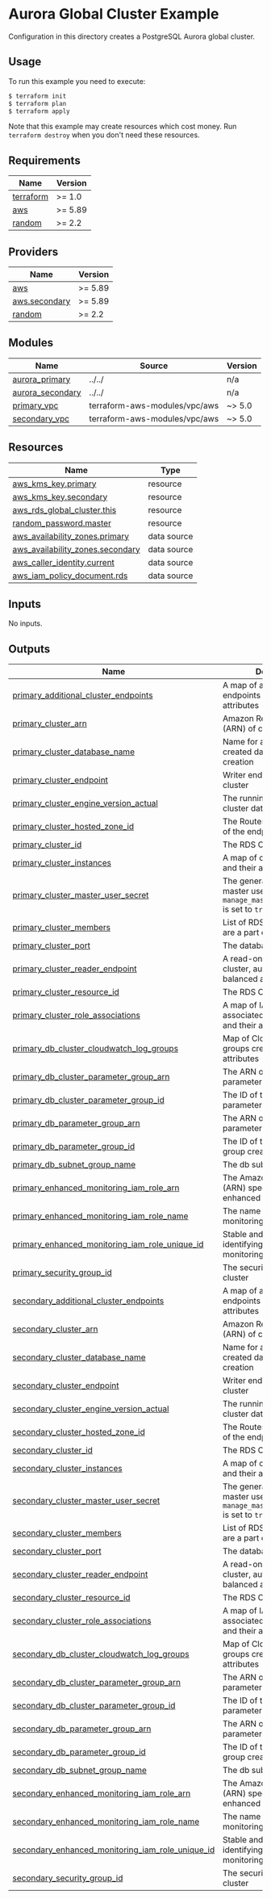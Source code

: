 # Aurora Global Cluster Example

Configuration in this directory creates a PostgreSQL Aurora global cluster.

## Usage

To run this example you need to execute:

```bash
$ terraform init
$ terraform plan
$ terraform apply
```

Note that this example may create resources which cost money. Run `terraform destroy` when you don't need these resources.

<!-- BEGIN_TF_DOCS -->
## Requirements

| Name | Version |
|------|---------|
| <a name="requirement_terraform"></a> [terraform](#requirement\_terraform) | >= 1.0 |
| <a name="requirement_aws"></a> [aws](#requirement\_aws) | >= 5.89 |
| <a name="requirement_random"></a> [random](#requirement\_random) | >= 2.2 |

## Providers

| Name | Version |
|------|---------|
| <a name="provider_aws"></a> [aws](#provider\_aws) | >= 5.89 |
| <a name="provider_aws.secondary"></a> [aws.secondary](#provider\_aws.secondary) | >= 5.89 |
| <a name="provider_random"></a> [random](#provider\_random) | >= 2.2 |

## Modules

| Name | Source | Version |
|------|--------|---------|
| <a name="module_aurora_primary"></a> [aurora\_primary](#module\_aurora\_primary) | ../../ | n/a |
| <a name="module_aurora_secondary"></a> [aurora\_secondary](#module\_aurora\_secondary) | ../../ | n/a |
| <a name="module_primary_vpc"></a> [primary\_vpc](#module\_primary\_vpc) | terraform-aws-modules/vpc/aws | ~> 5.0 |
| <a name="module_secondary_vpc"></a> [secondary\_vpc](#module\_secondary\_vpc) | terraform-aws-modules/vpc/aws | ~> 5.0 |

## Resources

| Name | Type |
|------|------|
| [aws_kms_key.primary](https://registry.terraform.io/providers/hashicorp/aws/latest/docs/resources/kms_key) | resource |
| [aws_kms_key.secondary](https://registry.terraform.io/providers/hashicorp/aws/latest/docs/resources/kms_key) | resource |
| [aws_rds_global_cluster.this](https://registry.terraform.io/providers/hashicorp/aws/latest/docs/resources/rds_global_cluster) | resource |
| [random_password.master](https://registry.terraform.io/providers/hashicorp/random/latest/docs/resources/password) | resource |
| [aws_availability_zones.primary](https://registry.terraform.io/providers/hashicorp/aws/latest/docs/data-sources/availability_zones) | data source |
| [aws_availability_zones.secondary](https://registry.terraform.io/providers/hashicorp/aws/latest/docs/data-sources/availability_zones) | data source |
| [aws_caller_identity.current](https://registry.terraform.io/providers/hashicorp/aws/latest/docs/data-sources/caller_identity) | data source |
| [aws_iam_policy_document.rds](https://registry.terraform.io/providers/hashicorp/aws/latest/docs/data-sources/iam_policy_document) | data source |

## Inputs

No inputs.

## Outputs

| Name | Description |
|------|-------------|
| <a name="output_primary_additional_cluster_endpoints"></a> [primary\_additional\_cluster\_endpoints](#output\_primary\_additional\_cluster\_endpoints) | A map of additional cluster endpoints and their attributes |
| <a name="output_primary_cluster_arn"></a> [primary\_cluster\_arn](#output\_primary\_cluster\_arn) | Amazon Resource Name (ARN) of cluster |
| <a name="output_primary_cluster_database_name"></a> [primary\_cluster\_database\_name](#output\_primary\_cluster\_database\_name) | Name for an automatically created database on cluster creation |
| <a name="output_primary_cluster_endpoint"></a> [primary\_cluster\_endpoint](#output\_primary\_cluster\_endpoint) | Writer endpoint for the cluster |
| <a name="output_primary_cluster_engine_version_actual"></a> [primary\_cluster\_engine\_version\_actual](#output\_primary\_cluster\_engine\_version\_actual) | The running version of the cluster database |
| <a name="output_primary_cluster_hosted_zone_id"></a> [primary\_cluster\_hosted\_zone\_id](#output\_primary\_cluster\_hosted\_zone\_id) | The Route53 Hosted Zone ID of the endpoint |
| <a name="output_primary_cluster_id"></a> [primary\_cluster\_id](#output\_primary\_cluster\_id) | The RDS Cluster Identifier |
| <a name="output_primary_cluster_instances"></a> [primary\_cluster\_instances](#output\_primary\_cluster\_instances) | A map of cluster instances and their attributes |
| <a name="output_primary_cluster_master_user_secret"></a> [primary\_cluster\_master\_user\_secret](#output\_primary\_cluster\_master\_user\_secret) | The generated database master user secret when `manage_master_user_password` is set to `true` |
| <a name="output_primary_cluster_members"></a> [primary\_cluster\_members](#output\_primary\_cluster\_members) | List of RDS Instances that are a part of this cluster |
| <a name="output_primary_cluster_port"></a> [primary\_cluster\_port](#output\_primary\_cluster\_port) | The database port |
| <a name="output_primary_cluster_reader_endpoint"></a> [primary\_cluster\_reader\_endpoint](#output\_primary\_cluster\_reader\_endpoint) | A read-only endpoint for the cluster, automatically load-balanced across replicas |
| <a name="output_primary_cluster_resource_id"></a> [primary\_cluster\_resource\_id](#output\_primary\_cluster\_resource\_id) | The RDS Cluster Resource ID |
| <a name="output_primary_cluster_role_associations"></a> [primary\_cluster\_role\_associations](#output\_primary\_cluster\_role\_associations) | A map of IAM roles associated with the cluster and their attributes |
| <a name="output_primary_db_cluster_cloudwatch_log_groups"></a> [primary\_db\_cluster\_cloudwatch\_log\_groups](#output\_primary\_db\_cluster\_cloudwatch\_log\_groups) | Map of CloudWatch log groups created and their attributes |
| <a name="output_primary_db_cluster_parameter_group_arn"></a> [primary\_db\_cluster\_parameter\_group\_arn](#output\_primary\_db\_cluster\_parameter\_group\_arn) | The ARN of the DB cluster parameter group created |
| <a name="output_primary_db_cluster_parameter_group_id"></a> [primary\_db\_cluster\_parameter\_group\_id](#output\_primary\_db\_cluster\_parameter\_group\_id) | The ID of the DB cluster parameter group created |
| <a name="output_primary_db_parameter_group_arn"></a> [primary\_db\_parameter\_group\_arn](#output\_primary\_db\_parameter\_group\_arn) | The ARN of the DB parameter group created |
| <a name="output_primary_db_parameter_group_id"></a> [primary\_db\_parameter\_group\_id](#output\_primary\_db\_parameter\_group\_id) | The ID of the DB parameter group created |
| <a name="output_primary_db_subnet_group_name"></a> [primary\_db\_subnet\_group\_name](#output\_primary\_db\_subnet\_group\_name) | The db subnet group name |
| <a name="output_primary_enhanced_monitoring_iam_role_arn"></a> [primary\_enhanced\_monitoring\_iam\_role\_arn](#output\_primary\_enhanced\_monitoring\_iam\_role\_arn) | The Amazon Resource Name (ARN) specifying the enhanced monitoring role |
| <a name="output_primary_enhanced_monitoring_iam_role_name"></a> [primary\_enhanced\_monitoring\_iam\_role\_name](#output\_primary\_enhanced\_monitoring\_iam\_role\_name) | The name of the enhanced monitoring role |
| <a name="output_primary_enhanced_monitoring_iam_role_unique_id"></a> [primary\_enhanced\_monitoring\_iam\_role\_unique\_id](#output\_primary\_enhanced\_monitoring\_iam\_role\_unique\_id) | Stable and unique string identifying the enhanced monitoring role |
| <a name="output_primary_security_group_id"></a> [primary\_security\_group\_id](#output\_primary\_security\_group\_id) | The security group ID of the cluster |
| <a name="output_secondary_additional_cluster_endpoints"></a> [secondary\_additional\_cluster\_endpoints](#output\_secondary\_additional\_cluster\_endpoints) | A map of additional cluster endpoints and their attributes |
| <a name="output_secondary_cluster_arn"></a> [secondary\_cluster\_arn](#output\_secondary\_cluster\_arn) | Amazon Resource Name (ARN) of cluster |
| <a name="output_secondary_cluster_database_name"></a> [secondary\_cluster\_database\_name](#output\_secondary\_cluster\_database\_name) | Name for an automatically created database on cluster creation |
| <a name="output_secondary_cluster_endpoint"></a> [secondary\_cluster\_endpoint](#output\_secondary\_cluster\_endpoint) | Writer endpoint for the cluster |
| <a name="output_secondary_cluster_engine_version_actual"></a> [secondary\_cluster\_engine\_version\_actual](#output\_secondary\_cluster\_engine\_version\_actual) | The running version of the cluster database |
| <a name="output_secondary_cluster_hosted_zone_id"></a> [secondary\_cluster\_hosted\_zone\_id](#output\_secondary\_cluster\_hosted\_zone\_id) | The Route53 Hosted Zone ID of the endpoint |
| <a name="output_secondary_cluster_id"></a> [secondary\_cluster\_id](#output\_secondary\_cluster\_id) | The RDS Cluster Identifier |
| <a name="output_secondary_cluster_instances"></a> [secondary\_cluster\_instances](#output\_secondary\_cluster\_instances) | A map of cluster instances and their attributes |
| <a name="output_secondary_cluster_master_user_secret"></a> [secondary\_cluster\_master\_user\_secret](#output\_secondary\_cluster\_master\_user\_secret) | The generated database master user secret when `manage_master_user_password` is set to `true` |
| <a name="output_secondary_cluster_members"></a> [secondary\_cluster\_members](#output\_secondary\_cluster\_members) | List of RDS Instances that are a part of this cluster |
| <a name="output_secondary_cluster_port"></a> [secondary\_cluster\_port](#output\_secondary\_cluster\_port) | The database port |
| <a name="output_secondary_cluster_reader_endpoint"></a> [secondary\_cluster\_reader\_endpoint](#output\_secondary\_cluster\_reader\_endpoint) | A read-only endpoint for the cluster, automatically load-balanced across replicas |
| <a name="output_secondary_cluster_resource_id"></a> [secondary\_cluster\_resource\_id](#output\_secondary\_cluster\_resource\_id) | The RDS Cluster Resource ID |
| <a name="output_secondary_cluster_role_associations"></a> [secondary\_cluster\_role\_associations](#output\_secondary\_cluster\_role\_associations) | A map of IAM roles associated with the cluster and their attributes |
| <a name="output_secondary_db_cluster_cloudwatch_log_groups"></a> [secondary\_db\_cluster\_cloudwatch\_log\_groups](#output\_secondary\_db\_cluster\_cloudwatch\_log\_groups) | Map of CloudWatch log groups created and their attributes |
| <a name="output_secondary_db_cluster_parameter_group_arn"></a> [secondary\_db\_cluster\_parameter\_group\_arn](#output\_secondary\_db\_cluster\_parameter\_group\_arn) | The ARN of the DB cluster parameter group created |
| <a name="output_secondary_db_cluster_parameter_group_id"></a> [secondary\_db\_cluster\_parameter\_group\_id](#output\_secondary\_db\_cluster\_parameter\_group\_id) | The ID of the DB cluster parameter group created |
| <a name="output_secondary_db_parameter_group_arn"></a> [secondary\_db\_parameter\_group\_arn](#output\_secondary\_db\_parameter\_group\_arn) | The ARN of the DB parameter group created |
| <a name="output_secondary_db_parameter_group_id"></a> [secondary\_db\_parameter\_group\_id](#output\_secondary\_db\_parameter\_group\_id) | The ID of the DB parameter group created |
| <a name="output_secondary_db_subnet_group_name"></a> [secondary\_db\_subnet\_group\_name](#output\_secondary\_db\_subnet\_group\_name) | The db subnet group name |
| <a name="output_secondary_enhanced_monitoring_iam_role_arn"></a> [secondary\_enhanced\_monitoring\_iam\_role\_arn](#output\_secondary\_enhanced\_monitoring\_iam\_role\_arn) | The Amazon Resource Name (ARN) specifying the enhanced monitoring role |
| <a name="output_secondary_enhanced_monitoring_iam_role_name"></a> [secondary\_enhanced\_monitoring\_iam\_role\_name](#output\_secondary\_enhanced\_monitoring\_iam\_role\_name) | The name of the enhanced monitoring role |
| <a name="output_secondary_enhanced_monitoring_iam_role_unique_id"></a> [secondary\_enhanced\_monitoring\_iam\_role\_unique\_id](#output\_secondary\_enhanced\_monitoring\_iam\_role\_unique\_id) | Stable and unique string identifying the enhanced monitoring role |
| <a name="output_secondary_security_group_id"></a> [secondary\_security\_group\_id](#output\_secondary\_security\_group\_id) | The security group ID of the cluster |
<!-- END_TF_DOCS -->
